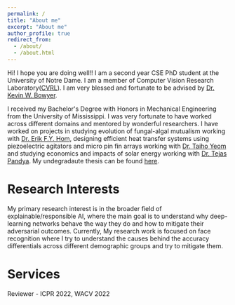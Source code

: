 ```yaml
---
permalink: /
title: "About me"
excerpt: "About me"
author_profile: true
redirect_from: 
  - /about/
  - /about.html
---
```


Hi! I hope you are doing well!!
I am a second year CSE PhD student at the University of Notre Dame. I am a member of Computer Vision Research Laboratory([CVRL](https://cvrl.nd.edu/)). I am very blessed and fortunate to be advised by [Dr. Kevin W. Bowyer](https://scholar.google.com/citations?user=XZkvOTEAAAAJ&hl=en). 

I received my Bachelor's Degree with Honors in Mechanical Engineering from the University of Mississippi. I was very fortunate to have worked across different domains and mentored by wonderful researchers. I have worked on projects in studying evolution of fungal-algal mutualism working with [Dr. Erik F.Y. Hom](https://scholar.google.com/citations?user=EQpJP8cAAAAJ&hl=en), designing efficient heat transfer systems using piezoelectric agitators and micro pin fin arrays working with [Dr. Taiho Yeom](https://scholar.google.com/citations?hl=en&user=2wq2ly4AAAAJ&view_op=list_works&sortby=pubdate) and studying economics and impacts of solar energy working with [Dr. Tejas Pandya](https://scholar.google.com/citations?hl=en&user=qAz_-1wAAAAJ&view_op=list_works&sortby=pubdate). My undegradaute thesis can be found [here]().

Research Interests
======
My primary research interest is in the broader field of explainable/responsible AI, where the main goal is to understand why deep-learning networks behave the way they do and how to mitigate their adversarial outcomes. Currently, My research work is focused on face recognition where I try to understand the causes behind the accuracy differentials across different demographic groups and try to mitigate them.

Services
======
Reviewer - ICPR 2022, WACV 2022

